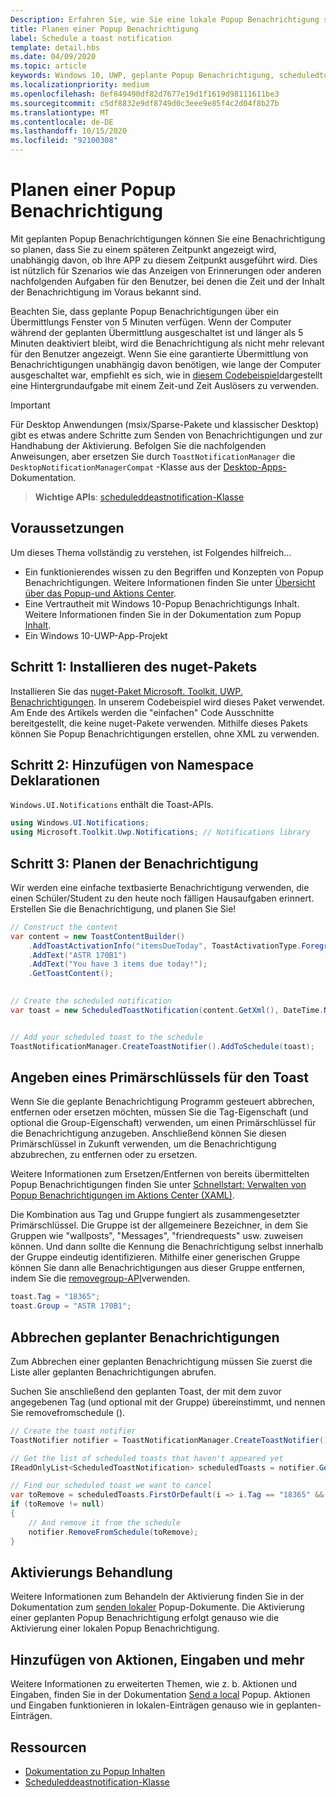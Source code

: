 ```yaml
---
Description: Erfahren Sie, wie Sie eine lokale Popup Benachrichtigung so planen, dass Sie zu einem späteren Zeitpunkt angezeigt wird.
title: Planen einer Popup Benachrichtigung
label: Schedule a toast notification
template: detail.hbs
ms.date: 04/09/2020
ms.topic: article
keywords: Windows 10, UWP, geplante Popup Benachrichtigung, scheduledtoastnotification, Vorgehensweise, Schnellstart, erste Schritte, Codebeispiel, Exemplarische Vorgehensweise
ms.localizationpriority: medium
ms.openlocfilehash: 8ef849490df82d7677e19d1f1619d98111611be3
ms.sourcegitcommit: c5df8832e9df8749d0c3eee9e85f4c2d04f8b27b
ms.translationtype: MT
ms.contentlocale: de-DE
ms.lasthandoff: 10/15/2020
ms.locfileid: "92100308"
---
```

# <a name="schedule-a-toast-notification"></a>Planen einer Popup Benachrichtigung

Mit geplanten Popup Benachrichtigungen können Sie eine Benachrichtigung so planen, dass Sie zu einem späteren Zeitpunkt angezeigt wird, unabhängig davon, ob Ihre APP zu diesem Zeitpunkt ausgeführt wird. Dies ist nützlich für Szenarios wie das Anzeigen von Erinnerungen oder anderen nachfolgenden Aufgaben für den Benutzer, bei denen die Zeit und der Inhalt der Benachrichtigung im Voraus bekannt sind.

Beachten Sie, dass geplante Popup Benachrichtigungen über ein Übermittlungs Fenster von 5 Minuten verfügen. Wenn der Computer während der geplanten Übermittlung ausgeschaltet ist und länger als 5 Minuten deaktiviert bleibt, wird die Benachrichtigung als nicht mehr relevant für den Benutzer angezeigt. Wenn Sie eine garantierte Übermittlung von Benachrichtigungen unabhängig davon benötigen, wie lange der Computer ausgeschaltet war, empfiehlt es sich, wie in [diesem Codebeispiel](https://github.com/WindowsNotifications/quickstart-snoozable-toasts-even-if-computer-is-off)dargestellt eine Hintergrundaufgabe mit einem Zeit-und Zeit Auslösers zu verwenden.

> [!IMPORTANT]
> Für Desktop Anwendungen (msix/Sparse-Pakete und klassischer Desktop) gibt es etwas andere Schritte zum Senden von Benachrichtigungen und zur Handhabung der Aktivierung. Befolgen Sie die nachfolgenden Anweisungen, aber ersetzen Sie durch `ToastNotificationManager` die `DesktopNotificationManagerCompat` -Klasse aus der [Desktop-Apps-](toast-desktop-apps.md) Dokumentation.

> **Wichtige APIs**: [scheduleddeastnotification-Klasse](/uwp/api/Windows.UI.Notifications.ScheduledToastNotification)


## <a name="prerequisites"></a>Voraussetzungen

Um dieses Thema vollständig zu verstehen, ist Folgendes hilfreich...

* Ein funktionierendes wissen zu den Begriffen und Konzepten von Popup Benachrichtigungen. Weitere Informationen finden Sie unter [Übersicht über das Popup-und Aktions Center](/archive/blogs/tiles_and_toasts/toast-notification-and-action-center-overview-for-windows-10).
* Eine Vertrautheit mit Windows 10-Popup Benachrichtigungs Inhalt. Weitere Informationen finden Sie in der Dokumentation zum Popup [Inhalt](adaptive-interactive-toasts.md).
* Ein Windows 10-UWP-App-Projekt


## <a name="step-1-install-nuget-package"></a>Schritt 1: Installieren des nuget-Pakets

Installieren Sie das [nuget-Paket Microsoft. Toolkit. UWP. Benachrichtigungen](https://www.nuget.org/packages/Microsoft.Toolkit.Uwp.Notifications/). In unserem Codebeispiel wird dieses Paket verwendet. Am Ende des Artikels werden die "einfachen" Code Ausschnitte bereitgestellt, die keine nuget-Pakete verwenden. Mithilfe dieses Pakets können Sie Popup Benachrichtigungen erstellen, ohne XML zu verwenden.


## <a name="step-2-add-namespace-declarations"></a>Schritt 2: Hinzufügen von Namespace Deklarationen

`Windows.UI.Notifications` enthält die Toast-APIs.

```csharp
using Windows.UI.Notifications;
using Microsoft.Toolkit.Uwp.Notifications; // Notifications library
```


## <a name="step-3-schedule-the-notification"></a>Schritt 3: Planen der Benachrichtigung

Wir werden eine einfache textbasierte Benachrichtigung verwenden, die einen Schüler/Student zu den heute noch fälligen Hausaufgaben erinnert. Erstellen Sie die Benachrichtigung, und planen Sie Sie!

```csharp
// Construct the content
var content = new ToastContentBuilder()
    .AddToastActivationInfo("itemsDueToday", ToastActivationType.Foreground)
    .AddText("ASTR 170B1")
    .AddText("You have 3 items due today!");
    .GetToastContent();

    
// Create the scheduled notification
var toast = new ScheduledToastNotification(content.GetXml(), DateTime.Now.AddSeconds(5));


// Add your scheduled toast to the schedule
ToastNotificationManager.CreateToastNotifier().AddToSchedule(toast);
```


## <a name="provide-a-primary-key-for-your-toast"></a>Angeben eines Primärschlüssels für den Toast

Wenn Sie die geplante Benachrichtigung Programm gesteuert abbrechen, entfernen oder ersetzen möchten, müssen Sie die Tag-Eigenschaft (und optional die Group-Eigenschaft) verwenden, um einen Primärschlüssel für die Benachrichtigung anzugeben. Anschließend können Sie diesen Primärschlüssel in Zukunft verwenden, um die Benachrichtigung abzubrechen, zu entfernen oder zu ersetzen.

Weitere Informationen zum Ersetzen/Entfernen von bereits übermittelten Popup Benachrichtigungen finden Sie unter [Schnellstart: Verwalten von Popup Benachrichtigungen im Aktions Center (XAML)](/previous-versions/windows/apps/dn631260(v=win.10)).

Die Kombination aus Tag und Gruppe fungiert als zusammengesetzter Primärschlüssel. Die Gruppe ist der allgemeinere Bezeichner, in dem Sie Gruppen wie "wallposts", "Messages", "friendrequests" usw. zuweisen können. Und dann sollte die Kennung die Benachrichtigung selbst innerhalb der Gruppe eindeutig identifizieren. Mithilfe einer generischen Gruppe können Sie dann alle Benachrichtigungen aus dieser Gruppe entfernen, indem Sie die [removegroup-API](/uwp/api/Windows.UI.Notifications.ToastNotificationHistory#Windows_UI_Notifications_ToastNotificationHistory_RemoveGroup_System_String_)verwenden.

```csharp
toast.Tag = "18365";
toast.Group = "ASTR 170B1";
```


## <a name="cancel-scheduled-notifications"></a>Abbrechen geplanter Benachrichtigungen

Zum Abbrechen einer geplanten Benachrichtigung müssen Sie zuerst die Liste aller geplanten Benachrichtigungen abrufen.

Suchen Sie anschließend den geplanten Toast, der mit dem zuvor angegebenen Tag (und optional mit der Gruppe) übereinstimmt, und nennen Sie removefromschedule ().

```csharp
// Create the toast notifier
ToastNotifier notifier = ToastNotificationManager.CreateToastNotifier();

// Get the list of scheduled toasts that haven't appeared yet
IReadOnlyList<ScheduledToastNotification> scheduledToasts = notifier.GetScheduledToastNotifications();

// Find our scheduled toast we want to cancel
var toRemove = scheduledToasts.FirstOrDefault(i => i.Tag == "18365" && i.Group == "ASTR 170B1");
if (toRemove != null)
{
    // And remove it from the schedule
    notifier.RemoveFromSchedule(toRemove);
}
```


## <a name="activation-handling"></a>Aktivierungs Behandlung

Weitere Informationen zum Behandeln der Aktivierung finden Sie in der Dokumentation zum [senden lokaler](send-local-toast.md) Popup-Dokumente. Die Aktivierung einer geplanten Popup Benachrichtigung erfolgt genauso wie die Aktivierung einer lokalen Popup Benachrichtigung.


## <a name="adding-actions-inputs-and-more"></a>Hinzufügen von Aktionen, Eingaben und mehr

Weitere Informationen zu erweiterten Themen, wie z. b. Aktionen und Eingaben, finden Sie in der Dokumentation [Send a local](send-local-toast.md) Popup. Aktionen und Eingaben funktionieren in lokalen-Einträgen genauso wie in geplanten-Einträgen.


## <a name="resources"></a>Ressourcen

* [Dokumentation zu Popup Inhalten](adaptive-interactive-toasts.md)
* [Scheduleddeastnotification-Klasse](/uwp/api/Windows.UI.Notifications.ScheduledToastNotification)